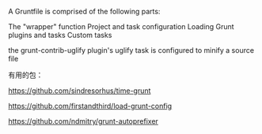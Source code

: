 

A Gruntfile is comprised of the following parts:

The "wrapper" function
Project and task configuration
Loading Grunt plugins and tasks
Custom tasks


the grunt-contrib-uglify plugin's uglify task is configured to minify a source file 


有用的包：

https://github.com/sindresorhus/time-grunt

https://github.com/firstandthird/load-grunt-config

https://github.com/ndmitry/grunt-autoprefixer


